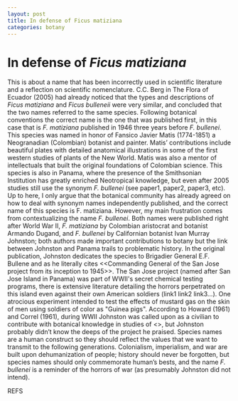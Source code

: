```yaml
---
layout: post
title: In defense of Ficus matiziana
categories: botany
---
```

# In defense of *Ficus matiziana*
This is about a name that has been incorrectly used in scientific literature and a reflection on scientific nomenclature. C.C. Berg in The Flora of Ecuador (2005) had already noticed that the types and descriptions of *Ficus matiziana* and *Ficus bulleneii* were very similar, and concluded that the two names referred to the same species. Following botanical conventions the correct name is the one that was published first, in this case that is *F. matiziana* published in 1946 three years before *F. bullenei*. 
This species was named in honor of Fansico Javier Matis (1774-1851) a Neogranadian (Colombian) botanist and painter. Matis’ contributions include beautiful plates with detailed anatomical illustrations in some of the first western studies of plants of the New World. Matis was also a mentor of intellectuals that built the original foundations of Colombian science.
This species is also in Panama, where the presence of the Smithsonian Institution has greatly enriched Neotropical knowledge, but even after 2005 studies still use the synonym *F. bullenei* (see paper1, paper2, paper3, etc). Up to here, I only argue that the botanical community has already agreed on how to deal with synonym names independently published, and the correct name of this species is F. matiziana.
However, my main frustration comes from contextualizing the name *F. bullenei*. Both names were published right after World War II, *F. matiziana* by Colombian aristocrat and botanist Armando Dugand, and *F. bullenei* by Californian botanist Ivan Murray Johnston; both authors made important contributions to botany but the link between Johnston and Panama trails to problematic history. In the original publication, Johnston dedicates the species to Brigadier General E.F. Bullene and as he literally cites <<Commanding General of the San Jose project from its inception to 1945>>. 
The San Jose project (named after San Jose Island in Panama) was part of WWII's secret chemical testing programs, there is extensive literature detailing the horrors perpetrated on this island even against their own American soldiers (link1 link2 link3...). One atrocious experiment intended to test the effects of mustard gas on the skin of men using soldiers of color as "Guinea pigs". According to Howard (1961) and Correl (1961), during WWII Johnston was called upon as a civilian to contribute with botanical knowledge in studies of <<means of defoliating tropical forests by the use of chemicals>>, but Johnston probably didn’t know the deeps of the project he praised. 
Species names are a human construct so they should reflect the values that we want to transmit to the following generations. Colonialism, imperialism, and war are built upon dehumanization of people; history should never be forgotten, but species names should only commemorate human’s bests, and the name *F. bullenei* is a reminder of the horrors of war (as presumably Johnston did not intend).
  
REFS
